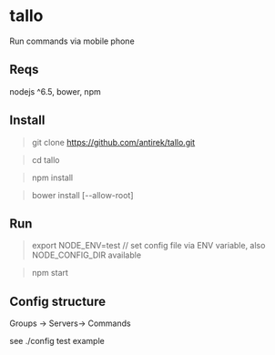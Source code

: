 # tallo

Run commands via mobile phone


## Reqs

nodejs ^6.5, bower, npm


## Install

> git clone https://github.com/antirek/tallo.git

> cd tallo

> npm install 

> bower install [--allow-root]


## Run

> export NODE_ENV=test   // set config file via ENV variable, also NODE_CONFIG_DIR available

> npm start



## Config structure

Groups -> Servers-> Commands

see ./config test example

